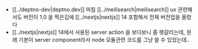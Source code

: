 - [[../deptno-dev|deptno.dev]] 마침 [[../meilisearch|meilisearch]] ux 관련해서도 버전이 1.0 을 찍은김에 [[../nextjs|nextjs]] 14  포함해서 전체 버전업을 올렸다
- [[../nextjs|nextjs]] 14에서 사용된 server action 을 보다보니 좀 헷갈리는데, 원래 기본이 server component라서 node 모듈관련 코드를 그냥 쓸 수 있었는데..
